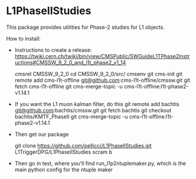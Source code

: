 # L1PhaseIIStudies

This package provides utilities for Phase-2 studies for L1 objects.

How to install:

- Instructions to create a release:
  https://twiki.cern.ch/twiki/bin/view/CMSPublic/SWGuideL1TPhase2Instructions#CMSSW_9_2_0_and_l1t_phase2_v1_14

  cmsrel CMSSW_9_2_0
  cd CMSSW_9_2_0/src/
  cmsenv
  git cms-init
  git remote add cms-l1t-offline git@github.com:cms-l1t-offline/cmssw.git
  git fetch cms-l1t-offline
  git cms-merge-topic -u cms-l1t-offline:l1t-phase2-v1.14.1

- If you want the L1 muon kalman filter, do this
  git remote add bachtis git@github.com:bachtis/cmssw.git
  git fetch bachtis
  git checkout bachtis/KMTF_PhaseII
  git cms-merge-topic -u cms-l1t-offline:l1t-phase2-v1.14.1

- Then get our package

  git clone https://github.com/pellicci/L1PhaseIIStudies.git L1TriggerDPG/L1PhaseIIStudies
  scram b

- Then go in test, where you'll find run_l1p2ntuplemaker.py, which is the main python config for the ntuple maker
